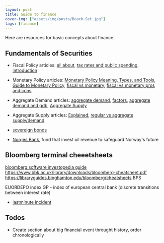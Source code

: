 ```yaml
---
layout: post
title: Guide to finance
cover-img: ["assets/img/posts/Beach-Set.jpg"]
tags: [finance]
---
```


Here are resources for basic concepts about finance. 

## Fundamentals of Securities

* Fiscal Policy articles: [all about](https://www.investopedia.com/terms/f/fiscalpolicy.asp), [tax rates and public spending](https://www.investopedia.com/insights/what-is-fiscal-policy/), [introduction](https://www.investopedia.com/fiscal-policy-4689796)
* Monetary Policy articles: [Monetary Policy Meaning, Types, and Tools](https://www.investopedia.com/terms/m/monetarypolicy.asp), [Guide to Monetary Policy](https://www.investopedia.com/monetary-policy-4689792), [fiscal vs monetary](https://www.investopedia.com/articles/economics/12/fiscal-or-monetary-policy.asp), [fiscal vs monetary pros and cons](https://www.investopedia.com/articles/investing/050615/fiscal-vs-monetary-policy-pros-cons.asp)
* Aggregate Demand articles: [aggregate demand](https://www.investopedia.com/terms/a/aggregatedemand.asp), [factors](https://www.investopedia.com/ask/answers/031815/what-factors-cause-shifts-aggregate-demand.asp), [aggregate demand and gdb](https://www.investopedia.com/ask/answers/040215/how-are-aggregate-demand-and-gdp-related.asp), [Aggregate Supply](https://www.investopedia.com/terms/a/aggregatesupply.asp)
* Aggregate Supply articles: [Explained](https://www.investopedia.com/terms/a/aggregatesupply.asp), [regular vs aggregate supply/demand](https://www.investopedia.com/ask/answers/032315/whats-difference-between-regular-supply-and-demand-and-aggregate-supply-and-demand.asp)
* [sovereign bonds](https://www.investopedia.com/terms/s/sovereignbond.asp)

* [Norges Bank](https://www.nbim.no/en/the-fund/about-the-fund/), fund that invest oil revenue to safeguard Norway's future

## Bloomberg terminal cheeetsheets

[bloomberg software investopedia guide](https://www.investopedia.com/articles/professionaleducation/11/bloomberg-terminal.asp)
https://www.bbk.ac.uk/library/downloads/bloomberg-cheatsheet.pdf
https://libraryguides.binghamton.edu/bloomberg/cheatsheets
BPS<GO>


EUORDEPO index GP<GO> - index of european central bank (discrete transitions between interest rate)

* [lastminute incident](https://www.theguardian.com/media/2000/sep/11/citynews1)


## Todos

* Create section about big financial event throught history, order chronologically

